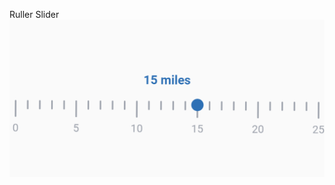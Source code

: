 Ruller Slider
![Screenshot](https://github.com/Floul/ruller_slider/blob/master/widget_screenshot.png)
